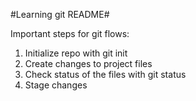 #Learning git  README# 

Important steps for git flows: 

1. Initialize repo with git init
2. Create changes to project files 
3. Check status of the files with git status 
4. Stage changes 


